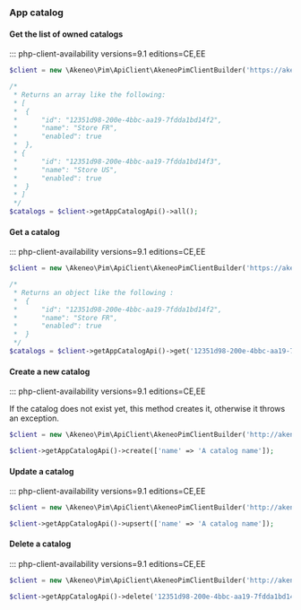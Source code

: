 ### App catalog


#### Get the list of owned catalogs
::: php-client-availability versions=9.1 editions=CE,EE

```php
$client = new \Akeneo\Pim\ApiClient\AkeneoPimClientBuilder('https://akeneo.com/')->buildAuthenticatedByPassword('client_id', 'secret', 'admin', 'admin');

/*
 * Returns an array like the following:
 * [
 *  {
 *      "id": "12351d98-200e-4bbc-aa19-7fdda1bd14f2",
 *      "name": "Store FR",
 *      "enabled": true
 *  },
 * {
 *      "id": "12351d98-200e-4bbc-aa19-7fdda1bd14f3",
 *      "name": "Store US",
 *      "enabled": true
 *  }
 * ]
 */
$catalogs = $client->getAppCatalogApi()->all();
```


#### Get a catalog
::: php-client-availability versions=9.1 editions=CE,EE

```php
$client = new \Akeneo\Pim\ApiClient\AkeneoPimClientBuilder('https://akeneo.com/')->buildAuthenticatedByPassword('client_id', 'secret', 'admin', 'admin');

/*
 * Returns an object like the following :
 *  {
 *      "id": "12351d98-200e-4bbc-aa19-7fdda1bd14f2",
 *      "name": "Store FR",
 *      "enabled": true
 *  }
 */
$catalogs = $client->getAppCatalogApi()->get('12351d98-200e-4bbc-aa19-7fdda1bd14f2');
```

#### Create a new catalog
::: php-client-availability versions=9.1 editions=CE,EE

If the catalog does not exist yet, this method creates it, otherwise it throws an exception.

```php
$client = new \Akeneo\Pim\ApiClient\AkeneoPimClientBuilder('http://akeneo.com/')->buildAuthenticatedByPassword('client_id', 'secret', 'admin', 'admin');

$client->getAppCatalogApi()->create(['name' => 'A catalog name']);
```


#### Update a catalog
::: php-client-availability versions=9.1 editions=CE,EE

```php
$client = new \Akeneo\Pim\ApiClient\AkeneoPimClientBuilder('http://akeneo.com/')->buildAuthenticatedByPassword('client_id', 'secret', 'admin', 'admin');

$client->getAppCatalogApi()->upsert(['name' => 'A catalog name']);
```


#### Delete a catalog
::: php-client-availability versions=9.1 editions=CE,EE

```php
$client = new \Akeneo\Pim\ApiClient\AkeneoPimClientBuilder('http://akeneo.com/')->buildAuthenticatedByPassword('client_id', 'secret', 'admin', 'admin');

$client->getAppCatalogApi()->delete('12351d98-200e-4bbc-aa19-7fdda1bd14f2');
```
